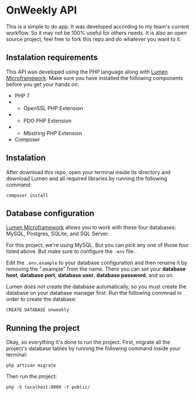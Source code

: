 # OnWeekly API

This is a simple to do app. It was developed according to my team's current workflow. So it may not be 100% useful for others needs. It is also an open source project, feel free to fork this repo and do whatever you want to it.

## Instalation requirements

This API was developed using the PHP language along with [Lumen Microframework](https://lumen.laravel.com/docs). Make sure you have installed the following components before you get your hands on:

* PHP 7
* * OpenSSL PHP Extension
* * PDO PHP Extension
* * Mbstring PHP Extension
* Composer

## Instalation

After download this repo, open your terminal inside its directory and download Lumen and all required libraries by running the following command:
```
composer install
```

## Database configuration

[Lumen Microframework](https://lumen.laravel.com/docs) allows you to work with these four databases: MySQL, Postgres, SQLite, and SQL Server.

For this project, we're using MySQL. But you can pick any one of those four listed above. But make sure to configure the ```.env``` file. 

Edit the ```.env.example``` to your database configuration and then rename it by removing the ".example" from the name.
There you can set your **database host**, **database port**, **database user**, **database password**, and so on.

Lumen does not create the database automatically, so you must create the database on your database manager first. Run the following commnad in order to create the database:

```
CREATE DATABASE onweekly
```

## Running the project
Okay, so everything it's done to run the project. First, migrate all the project's database tables by running the following command inside your terminal:
 
```
php artisan migrate
```

Then run the project:

```
php -S localhost:8000 -t public/
```
